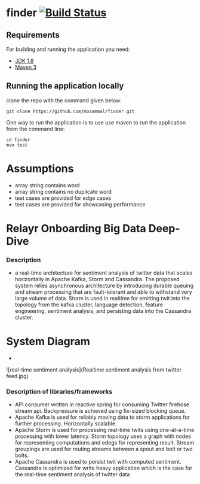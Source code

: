 # finder [![Build Status](https://travis-ci.org/mozammal/finder.svg?branch=master)](https://travis-ci.org/mozammal/finder)
## Requirements

For building and running the application you need:

- [JDK 1.8](http://www.oracle.com/technetwork/java/javase/downloads/jdk8-downloads-2133151.html)
- [Maven 3](https://maven.apache.org)

## Running the application locally

clone the repo with the command given below:
```shell 
git clone https://github.com/mozammal/finder.git
```

One way to run the application is to use use maven to run the application from the command line:

```shell
cd finder
mvn test
```

# Assumptions
 
- array string contains word 
- array string contains no duplicate word
- test cases are provided for edge cases
- test cases are provided for showcasing performance



# Relayr Onboarding Big Data Deep-Dive

### Description
- a real-time architecture for sentiment analysis of twitter data that scales horizontally in Apache Kafka, Storm 
and Cassandra. The proposed system relies asynchronous architecture by introducing durable queuing and stream processing 
that are fault-tolerant and able to withstand very large volume of data. Storm is used in realtime for emitting 
twit into the topology from the kafka cluster, language detection, feature engineering, sentiment analysis, 
and persisting data into the Cassandra cluster. 

# System Diagram
 - 
 ![real-time sentiment analysis](Realtime sentiment analysis from twitter feed.jpg)


### Description of libraries/frameworks

- API consumer written in reactive spring for consuming Twitter firehose stream api. Backpressure is achieved 
using fix-sized blocking queue. 
- Apache Kafka is used for reliably moving data to storm applications for further processing. Horizontally scalable.
- Apache Storm is used for processing real-time twits using one-at-a-time processing with lower latency. 
  Storm topology uses a graph with nodes for representing computations and edegs for representing result. 
  Stream groupings are used for routing streams between a spout and bolt or two bolts.
 - Apache Cassandra is used to persist twit with computed sentiment. Cassandra is optimized for write heavy application 
 which is the case for the real-time sentiment analysis of twitter data    
 





